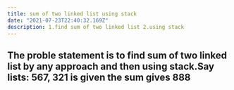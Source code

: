 ```yaml
---
title: sum of two linked list using stack
date: "2021-07-23T22:40:32.169Z"
description: 1.find sum of two linked list 2.using stack
---
```


## The proble statement is to find sum of two linked list by any approach and then using stack.Say lists: 567, 321 is given the sum gives 888
